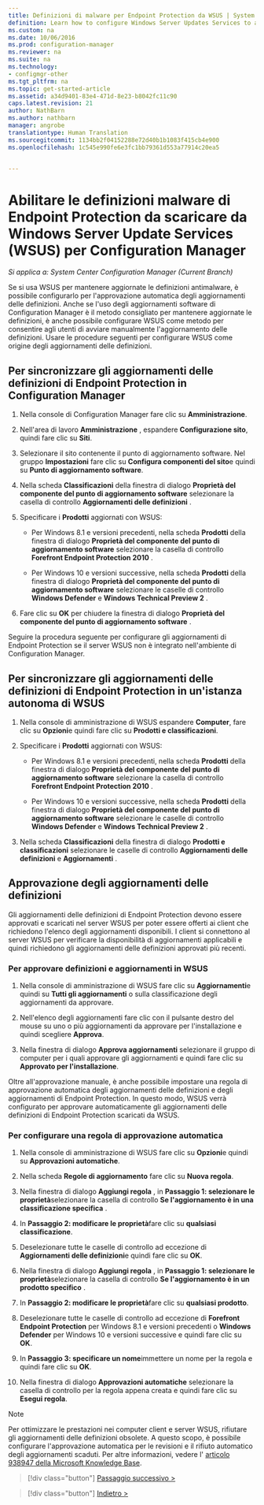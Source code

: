 ```yaml
---
title: Definizioni di malware per Endpoint Protection da WSUS | System Center Configuration Manager
definition: Learn how to configure Windows Server Updates Services to auto-approve definition updates.
ms.custom: na
ms.date: 10/06/2016
ms.prod: configuration-manager
ms.reviewer: na
ms.suite: na
ms.technology:
- configmgr-other
ms.tgt_pltfrm: na
ms.topic: get-started-article
ms.assetid: a34d9401-83e4-471d-8e23-b8042fc11c90
caps.latest.revision: 21
author: NathBarn
ms.author: nathbarn
manager: angrobe
translationtype: Human Translation
ms.sourcegitcommit: 1134bb2f04152288e72d40b1b1083f415cb4e900
ms.openlocfilehash: 1c545e990fe6e3fc1bb79361d553a77914c20ea5


---
```


# <a name="enable-endpoint-protection-malware-definitions-to-download-from-windows-server-update-services-wsus-for-configuration-manager"></a>Abilitare le definizioni malware di Endpoint Protection da scaricare da Windows Server Update Services (WSUS) per Configuration Manager

*Si applica a: System Center Configuration Manager (Current Branch)*

 Se si usa WSUS per mantenere aggiornate le definizioni antimalware, è possibile configurarlo per l'approvazione automatica degli aggiornamenti delle definizioni. Anche se l'uso degli aggiornamenti software di Configuration Manager è il metodo consigliato per mantenere aggiornate le definizioni, è anche possibile configurare WSUS come metodo per consentire agli utenti di avviare manualmente l'aggiornamento delle definizioni. Usare le procedure seguenti per configurare WSUS come origine degli aggiornamenti delle definizioni.

## <a name="to-synchronize-endpoint-protection-definition-updates-in-configuration-manager-software-updates"></a>Per sincronizzare gli aggiornamenti delle definizioni di Endpoint Protection in Configuration Manager

1.  Nella console di Configuration Manager fare clic su **Amministrazione**.

2.  Nell'area di lavoro **Amministrazione** , espandere **Configurazione sito**, quindi fare clic su **Siti**.

3.  Selezionare il sito contenente il punto di aggiornamento software. Nel gruppo **Impostazioni** fare clic su **Configura componenti del sito**e quindi su **Punto di aggiornamento software**.

4.  Nella scheda **Classificazioni** della finestra di dialogo **Proprietà del componente del punto di aggiornamento software** selezionare la casella di controllo **Aggiornamenti delle definizioni** .

5.  Specificare i **Prodotti** aggiornati con WSUS:

    -   Per Windows 8.1 e versioni precedenti, nella scheda **Prodotti** della finestra di dialogo **Proprietà del componente del punto di aggiornamento software** selezionare la casella di controllo **Forefront Endpoint Protection 2010** .

    -   Per Windows 10 e versioni successive, nella scheda **Prodotti** della finestra di dialogo **Proprietà del componente del punto di aggiornamento software** selezionare le caselle di controllo **Windows Defender** e **Windows Technical Preview 2** .

6.  Fare clic su **OK** per chiudere la finestra di dialogo **Proprietà del componente del punto di aggiornamento software** .

 Seguire la procedura seguente per configurare gli aggiornamenti di Endpoint Protection se il server WSUS non è integrato nell'ambiente di Configuration Manager.

## <a name="to-synchronize-endpoint-protection-definition-updates-in-standalone-wsus"></a>Per sincronizzare gli aggiornamenti delle definizioni di Endpoint Protection in un'istanza autonoma di WSUS

1.  Nella console di amministrazione di WSUS espandere **Computer**, fare clic su **Opzioni**e quindi fare clic su **Prodotti e classificazioni**.

2.  Specificare i **Prodotti** aggiornati con WSUS:

    -   Per Windows 8.1 e versioni precedenti, nella scheda **Prodotti** della finestra di dialogo **Proprietà del componente del punto di aggiornamento software** selezionare la casella di controllo **Forefront Endpoint Protection 2010** .

    -   Per Windows 10 e versioni successive, nella scheda **Prodotti** della finestra di dialogo **Proprietà del componente del punto di aggiornamento software** selezionare le caselle di controllo **Windows Defender** e **Windows Technical Preview 2** .

3.  Nella scheda **Classificazioni** della finestra di dialogo **Prodotti e classificazioni** selezionare le caselle di controllo **Aggiornamenti delle definizioni** e **Aggiornamenti** .

## <a name="approving-definition-updates"></a>Approvazione degli aggiornamenti delle definizioni
 Gli aggiornamenti delle definizioni di Endpoint Protection devono essere approvati e scaricati nel server WSUS per poter essere offerti ai client che richiedono l'elenco degli aggiornamenti disponibili. I client si connettono al server WSUS per verificare la disponibilità di aggiornamenti applicabili e quindi richiedono gli aggiornamenti delle definizioni approvati più recenti.

### <a name="to-approve-definitions-and-updates-in-wsus"></a>Per approvare definizioni e aggiornamenti in WSUS

1.  Nella console di amministrazione di WSUS fare clic su **Aggiornamenti**e quindi su **Tutti gli aggiornamenti** o sulla classificazione degli aggiornamenti da approvare.

2.  Nell'elenco degli aggiornamenti fare clic con il pulsante destro del mouse su uno o più aggiornamenti da approvare per l'installazione e quindi scegliere **Approva**.

3.  Nella finestra di dialogo **Approva aggiornamenti** selezionare il gruppo di computer per i quali approvare gli aggiornamenti e quindi fare clic su **Approvato per l'installazione**.

 Oltre all'approvazione manuale, è anche possibile impostare una regola di approvazione automatica degli aggiornamenti delle definizioni e degli aggiornamenti di Endpoint Protection. In questo modo, WSUS verrà configurato per approvare automaticamente gli aggiornamenti delle definizioni di Endpoint Protection scaricati da WSUS.

### <a name="to-configure-an-automatic-approval-rule"></a>Per configurare una regola di approvazione automatica

1.  Nella console di amministrazione di WSUS fare clic su **Opzioni**e quindi su **Approvazioni automatiche**.

2.  Nella scheda **Regole di aggiornamento** fare clic su **Nuova regola**.

3.  Nella finestra di dialogo **Aggiungi regola** , in **Passaggio 1: selezionare le proprietà**selezionare la casella di controllo **Se l'aggiornamento è in una classificazione specifica** .

4.  In **Passaggio 2: modificare le proprietà**fare clic su **qualsiasi classificazione**.

5.  Deselezionare tutte le caselle di controllo ad eccezione di **Aggiornamenti delle definizioni**e quindi fare clic su **OK**.

6.  Nella finestra di dialogo **Aggiungi regola** , in **Passaggio 1: selezionare le proprietà**selezionare la casella di controllo **Se l'aggiornamento è in un prodotto specifico** .

7.  In **Passaggio 2: modificare le proprietà**fare clic su **qualsiasi prodotto**.

8.  Deselezionare tutte le caselle di controllo ad eccezione di **Forefront Endpoint Protection** per Windows 8.1 e versioni precedenti o **Windows Defender** per Windows 10 e versioni successive e quindi fare clic su **OK**.

9. In **Passaggio 3: specificare un nome**immettere un nome per la regola e quindi fare clic su **OK**.

10. Nella finestra di dialogo **Approvazioni automatiche** selezionare la casella di controllo per la regola appena creata e quindi fare clic su **Esegui regola**.

> [!NOTE]
>  Per ottimizzare le prestazioni nei computer client e server WSUS, rifiutare gli aggiornamenti delle definizioni obsolete. A questo scopo, è possibile configurare l'approvazione automatica per le revisioni e il rifiuto automatico degli aggiornamenti scaduti. Per altre informazioni, vedere l' [articolo 938947 della Microsoft Knowledge Base](http://go.microsoft.com/fwlink/p/?LinkId=204078).

> [!div class="button"]
[Passaggio successivo >](endpoint-antimalware-policies.md)

> [!div class="button"]
[Indietro >](endpoint-configure-alerts.md)



<!--HONumber=Nov16_HO1-->


